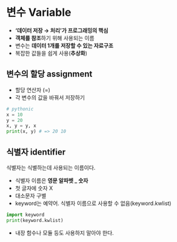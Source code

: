 # 변수 Variable

- **‘데이터 저장 → 처리’가 프로그래밍의 핵심**
- **객체를 참조**하기 위해 사용되는 이름
- 변수는 **데이터 1개를 저장할 수 있는 자료구조**
- 복잡한 값들을 쉽게 사용(**추상화**)

## 변수의 할당 assignment

- 할당 연산자 (=)
- 각 변수의 값을 바꿔서 저장하기

```python
# pythonic
x = 10
y = 20
x, y = y, x
print(x, y) # => 20 10
```

## 식별자 identifier

식별자는 식별하는데 사용되는 이름이다.

- 식별자 이름은 **영문 알파벳 _ 숫자**
- 첫 글자에 숫자 X
- 대소문자 구별
- keyword는 예약어. 식별자 이름으로 사용할 수 없음(keyword.kwlist)

```python
import keyword
print(keyword.kwlist)
```

- 내장 함수나 모듈 등도 사용하지 말아야 한다.

